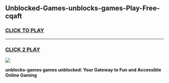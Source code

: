 
## Unblocked-Games-unblocks-games-Play-Free-cqaft
<h3>
<a href="https://premium76.site?title=unblocks-games&ref=21A">CLICK TO PLAY</a></h3>
<hr>

<h3>
<a href="https://premium76.site?title=unblocks-games&ref=21A">CLICK 2 PLAY</a>
  
</h3>

<a href="https://premium76.site?title=unblocks-games&ref=21A"><img src="https://clearcache.store/games.png"></a>


**unblocks-games games unblocked: Your Gateway to Fun and Accessible Online Gaming**
